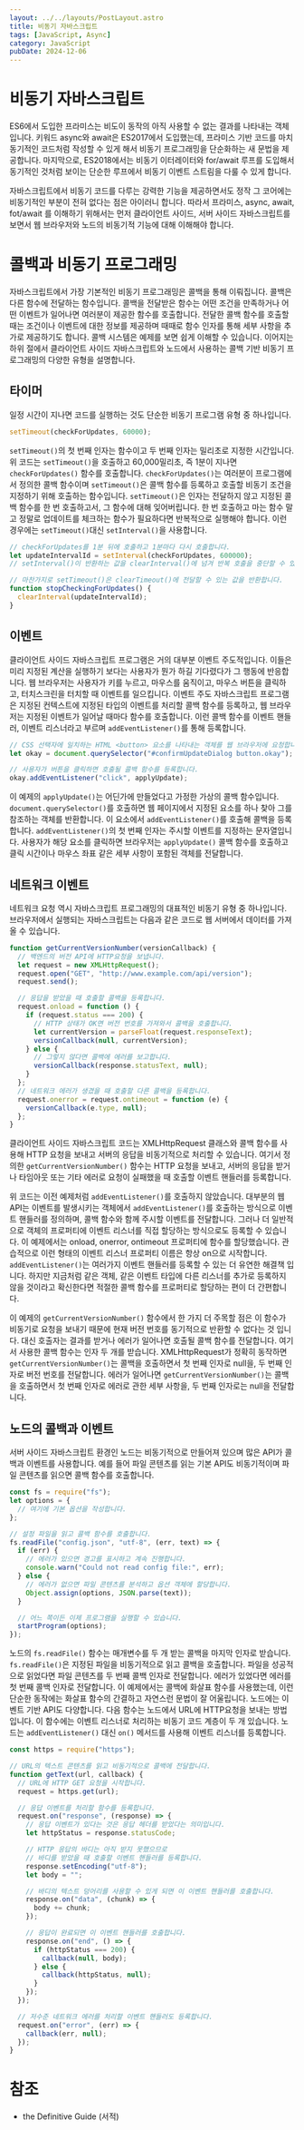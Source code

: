 ```yaml
---
layout: ../../layouts/PostLayout.astro
title: 비동기 자바스크립트
tags: [JavaScript, Async]
category: JavaScript
pubDate: 2024-12-06
---
```


# 비동기 자바스크립트

ES6에서 도입한 프라미스는 비도이 동작의 아직 사용할 수 없는 결과를 나타내는 객체입니다. 키워드 async와 await은 ES2017에서 도입했는데, 프라미스 기반 코드를 마치 동기적인 코드처럼 작성할 수 있게 해서 비동기 프로그래밍을 단순화하는 새 문법을 제공합니다. 마지막으로, ES2018에서는 비동기 이터레이터와 for/await 루프를 도입해서 동기적인 것처럼 보이는 단순한 루프에서 비동기 이벤트 스트림을 다룰 수 있게 합니다.

자바스크립트에서 비동기 코드를 다루는 강력한 기능을 제공하면서도 정작 그 코어에는 비동기적인 부분이 전혀 없다는 점은 아이러니 합니다. 따라서 프라미스, async, await, fot/await 를 이해하기 위해서는 먼저 클라이언트 사이드, 서버 사이드 자바스크립트를 보면서 웹 브라우저와 노드의 비동기적 기능에 대해 이해해야 합니다.

# 콜백과 비동기 프로그래밍

자바스크립트에서 가장 기본적인 비동기 프로그래밍은 콜백을 통해 이뤄집니다. 콜백은 다른 함수에 전달하는 함수입니다. 콜백을 전달받은 함수는 어떤 조건을 만족하거나 어떤 이벤트가 일어나면 여러분이 제공한 함수를 호출합니다. 전달한 콜백 함수를 호출할 때는 조건이나 이벤트에 대한 정보를 제공하며 때때로 함수 인자를 통해 세부 사항을 추가로 제공하기도 합니다. 콜백 시스템은 예제를 보면 쉽게 이해할 수 있습니다. 이어지는 하위 절에서 클라이언트 사이드 자바스크립트와 노드에서 사용하는 콜백 기반 비동기 프로그래밍의 다양한 유형을 설명합니다.

## 타이머

일정 시간이 지나면 코드를 실행하는 것도 단순한 비동기 프로그램 유형 중 하나입니다.

```javascript
setTimeout(checkForUpdates, 60000);
```

`setTimeout()`의 첫 번째 인자는 함수이고 두 번째 인자는 밀리초로 지정한 시간입니다. 위 코드는 `setTimeout()`을 호출하고 60,000밀리초, 즉 1분이 지나면 `checkForUpdates()` 함수를 호출합니다. `checkForUpdates()`는 여러분이 프로그램에서 정의한 콜백 함수이며 `setTimeout()`은 콜백 함수를 등록하고 호출할 비동기 조건을 지정하기 위해 호출하는 함수입니다.
`setTimeout()`은 인자는 전달하지 않고 지정된 콜백 함수를 한 번 호출하고서, 그 함수에 대해 잊어버립니다. 한 번 호출하고 마는 함수 말고 정말로 업데이트를 체크하는 함수가 필요하다면 반복적으로 실행해야 합니다. 이런 경우에는 `setTimeout()`대신 `setInterval()`을 사용합니다.

```javascript
// checkForUpdates를 1분 뒤에 호출하고 1분마다 다시 호출합니다.
let updateIntervalId = setInterval(checkForUpdates, 600000);
// setInterval()이 반환하는 값을 clearInterval()에 넘겨 반복 호출을 중단할 수 있습니다.

// 마찬가지로 setTimeout()은 clearTimeout()에 전달할 수 있는 값을 반환합니다.
function stopCheckingForUpdates() {
  clearInterval(updateIntervalId);
}
```

## 이벤트

클라이언트 사이드 자바스크립트 프로그램은 거의 대부분 이벤트 주도적입니다. 이들은 미리 지정된 계산을 실행하기 보다는 사용자가 뭔가 하길 기다렸다가 그 행동에 반응합니다. 웹 브라우저는 사용자가 키를 누르고, 마우스를 움직이고, 마우스 버튼을 클릭하고, 터치스크린을 터치할 때 이벤트를 일으킵니다. 이벤트 주도 자바스크립트 프로그램은 지정된 컨텍스트에 지정된 타입의 이벤트를 처리할 콜백 함수를 등록하고, 웹 브라우저는 지정된 이벤트가 일어날 때마다 함수를 호출합니다. 이런 콜백 함수를 이벤트 핸들러, 이벤트 리스너라고 부르며 `addEventListener()`를 통해 등록합니다.

```javascript
// CSS 선택자에 일치하는 HTML <button> 요소를 나타내는 객체를 웹 브라우저에 요청합니다.
let okay = document.querySelector("#confirmUpdateDialog button.okay");

// 사용자가 버튼을 클릭하면 호출될 콜백 함수를 등록합니다.
okay.addEventListener("click", applyUpdate);
```

이 예제의 `applyUpdate()`는 어딘가에 만들었다고 가정한 가상의 콜백 함수입니다. `document.querySelector()`를 호출하면 웹 페이지에서 지정된 요소를 하나 찾아 그를 참조하는 객체를 반환합니다. 이 요소에서 `addEventListener()`를 호출해 콜백을 등록합니다. `addEventListener()`의 첫 번째 인자는 주시할 이벤트를 지정하는 문자열입니다. 사용자가 해당 요소를 클릭하면 브라우저는 `applyUpdate()` 콜백 함수를 호출하고 클릭 시간이나 마우스 좌표 같은 세부 사항이 포함된 객체를 전달합니다.

## 네트워크 이벤트

네트워크 요청 역시 자바스크립트 프로그래밍의 대표적인 비동기 유형 중 하나입니다. 브라우저에서 실행되는 자바스크립트는 다음과 같은 코드로 웹 서버에서 데이터를 가져올 수 있습니다.

```javascript
function getCurrentVersionNumber(versionCallback) {
  // 백엔드의 버전 API에 HTTP요청을 보냅니다.
  let request = new XMLHttpRequest();
  request.open("GET", "http://www.example.com/api/version");
  request.send();

  // 응답을 받았을 때 호출할 콜백을 등록합니다.
  request.onload = function () {
    if (request.status === 200) {
      // HTTP 상태가 OK면 버전 번호를 가져와서 콜백을 호출합니다.
      let currentVersion = parseFloat(request.responseText);
      versionCallback(null, currentVersion);
    } else {
      // 그렇지 않다면 콜백에 에러를 보고합니다.
      versionCallback(response.statusText, null);
    }
  };
  // 네트워크 에러가 생겼을 때 호출할 다른 콜백을 등록합니다.
  request.onerror = request.ontimeout = function (e) {
    versionCallback(e.type, null);
  };
}
```

클라이언트 사이드 자바스크립트 코드는 XMLHttpRequest 클래스와 콜백 함수를 사용해 HTTP 요청을 보내고 서버의 응답을 비동기적으로 처리할 수 있습니다. 여기서 정의한 `getCurrentVersionNumber()` 함수는 HTTP 요청을 보내고, 서버의 응답을 받거나 타임아웃 또는 기타 에러로 요청이 실패했을 때 호출할 이벤트 핸들러를 등록합니다.

위 코드는 이전 예제처럼 `addEventListener()`를 호출하지 않았습니다. 대부분의 웹 API는 이벤트를 발생시키는 객체에서 `addEventListener()`를 호출하는 방식으로 이벤트 핸들러를 정의하며, 콜백 함수와 함께 주시할 이벤트를 전달합니다. 그러나 더 일반적으로 객체의 프로퍼티에 이벤트 리스너를 직접 할당하는 방식으로도 등록할 수 있습니다. 이 예제에서는 onload, onerror, ontimeout 프로퍼티에 함수를 할당했습니다. 관습적으로 이런 형태의 이벤트 리스너 프로퍼티 이름은 항상 on으로 시작합니다. `addEventListener()`는 여러가지 이벤트 핸들러를 등록할 수 있는 더 유연한 해결책 입니다. 하지만 지금처럼 같은 객체, 같은 이벤트 타입에 다른 리스너를 추가로 등록하지 않을 것이라고 확신한다면 적절한 콜백 함수를 프로퍼티로 할당하는 편이 더 간편합니다.

이 예제의 `getCurrentVersionNumber()` 함수에서 한 가지 더 주목할 점은 이 함수가 비동기로 요청을 보내기 때문에 현재 버전 번호를 동기적으로 반환할 수 없다는 것 입니다. 대신 호출자는 결과를 받거나 에러가 일어나면 호출될 콜백 함수를 전달합니다. 여기서 사용한 콜백 함수는 인자 두 개를 받습니다. XMLHttpRequest가 정확히 동작하면 `getCurrentVersionNumber()`는 콜백을 호출하면서 첫 번째 인자로 null을, 두 번째 인자로 버전 번호를 전달합니다. 에러가 일어나면 `getCurrentVersionNumber()`는 콜백을 호출하면서 첫 번째 인자로 에러로 관한 세부 사항을, 두 번째 인자로는 null을 전달합니다.

## 노드의 콜백과 이벤트

서버 사이드 자바스크립트 환경인 노드는 비동기적으로 만들어져 있으며 많은 API가 콜백과 이벤트를 사용합니다. 예를 들어 파일 콘텐츠를 읽는 기본 API도 비동기적이며 파일 콘텐츠를 읽으면 콜백 함수를 호출합니다.

```javascript
const fs = require("fs");
let options = {
  // 여기에 기본 옵션을 작성합니다.
};

// 설정 파일을 읽고 콜백 함수를 호출합니다.
fs.readFile("config.json", "utf-8", (err, text) => {
  if (err) {
    // 에러가 있으면 경고를 표시하고 계속 진행합니다.
    console.warn("Could not read config file:", err);
  } else {
    // 에러가 없으면 파일 콘텐츠를 분석하고 옵션 객체에 할당합니다.
    Object.assign(options, JSON.parse(text));
  }

  // 어느 쪽이든 이제 프로그램을 실행할 수 있습니다.
  startProgram(options);
});
```

노드의 `fs.readFile()` 함수는 매개변수를 두 개 받는 콜백을 마지막 인자로 받습니다. `fs.readFile()`은 지정된 파일을 비동기적으로 읽고 콜백을 호출합니다. 파일을 성공적으로 읽었다면 파일 콘텐츠를 두 번째 콜백 인자로 전달합니다. 에러가 있었다면 에러를 첫 번째 콜백 인자로 전달합니다. 이 예제에서는 콜백에 화살표 함수를 사용했는데, 이런 단순한 동작에는 화살표 함수의 간결하고 자연스런 문법이 잘 어울립니다. 노드에는 이벤트 기반 API도 다양합니다. 다음 함수는 노드에서 URL에 HTTP요청을 보내는 방법입니다. 이 함수에는 이벤트 리스너로 처리하는 비동기 코드 계층이 두 개 있습니다. 노드는 `addEventListener()` 대신 `on()` 메서드를 사용해 이벤트 리스너를 등록합니다.

```javascript
const https = require("https");

// URL의 텍스트 콘텐츠를 읽고 비동기적으로 콜백에 전달합니다.
function getText(url, callback) {
  // URL에 HTTP GET 요청을 시작합니다.
  request = https.get(url);

  // 응답 이벤트를 처리할 함수를 등록합니다.
  request.on("response", (response) => {
    // 응답 이벤트가 있다는 것은 응답 헤더를 받았다는 의미입니다.
    let httpStatus = response.statusCode;

    // HTTP 응답의 바디는 아직 받지 못했으므로
    // 바디를 받았을 때 호출할 이벤트 핸들러를 등록합니다.
    response.setEncoding("utf-8");
    let body = "";

    // 바디의 텍스트 덩어리를 사용할 수 있게 되면 이 이벤트 핸들러를 호출합니다.
    response.on("data", (chunk) => {
      body += chunk;
    });

    // 응답이 완료되면 이 이벤트 핸들러를 호출합니다.
    response.on("end", () => {
      if (httpStatus === 200) {
        callback(null, body);
      } else {
        callback(httpStatus, null);
      }
    });
  });

  // 저수준 네트워크 에러를 처리할 이벤트 핸들러도 등록합니다.
  request.on("error", (err) => {
    callback(err, null);
  });
}
```

# 참조

- the Definitive Guide (서적)

